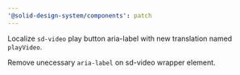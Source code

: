```yaml
---
'@solid-design-system/components': patch
---
```


Localize `sd-video` play button aria-label with new translation named `playVideo`.

Remove unecessary `aria-label` on sd-video wrapper element.
